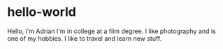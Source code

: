 # hello-world
Hello, i'm Adrian
I'm in college at a film degree. I like photography and is one of my hobbies. I like to travel and learn new stuff.
